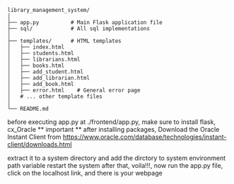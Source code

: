 ```
library_management_system/
│
├── app.py          # Main Flask application file
├── sql/            # All sql implementations 
│
├── templates/      # HTML templates
│   ├── index.html
│   ├── students.html
│   ├── librarians.html
│   ├── books.html
│   ├── add_student.html
│   ├── add_librarian.html
│   ├── add_book.html
│   ├── error.html    # General error page
│   # ... other template files
│ 
└── README.md
```

before executing app.py at ./frontend/app.py, make sure to install flask, cx_Oracle
** important ** 
after installing packages, Download the Oracle Instant Client from 
https://www.oracle.com/database/technologies/instant-client/downloads.html

extract it to a system directory and add the dirctory to system environment path variable
restart the system after that, voila!!!, now run the app.py file, click on the localhost link, and there is your webpage 